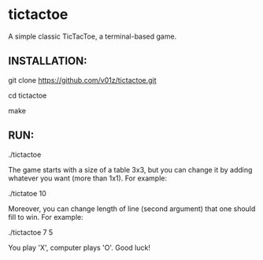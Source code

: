 # tictactoe

A simple classic TicTacToe, a terminal-based game.


INSTALLATION:
-------------------------------------------------

git clone https://github.com/v01z/tictactoe.git

cd tictactoe

make


RUN:
-------------------------------------------------
./tictactoe

The game starts with a size of a table  3x3, but
you can change it by adding whatever you want (more
than 1x1).
For example:

./tictatoe 10

Moreover, you can change length of line (second argument)
that one should fill to win.
For example:

./tictactoe 7 5

You play 'X', computer plays 'O'. Good luck!
